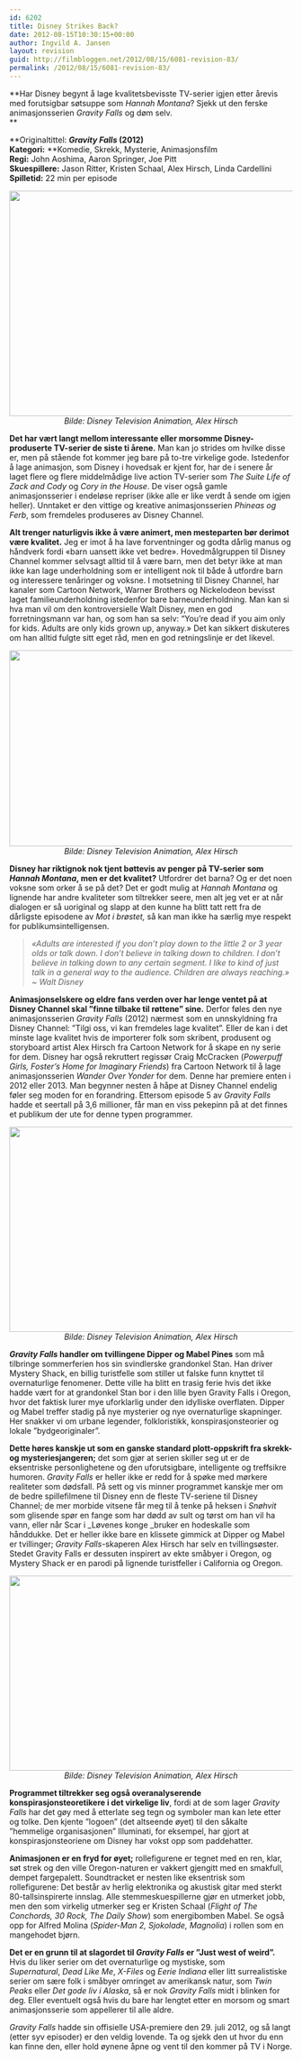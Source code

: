```yaml
---
id: 6202
title: Disney Strikes Back?
date: 2012-08-15T10:30:15+00:00
author: Ingvild A. Jansen
layout: revision
guid: http://filmbloggen.net/2012/08/15/6081-revision-83/
permalink: /2012/08/15/6081-revision-83/
---
```

**Har Disney begynt å lage kvalitetsbevisste TV-serier igjen etter årevis med forutsigbar søtsuppe som _Hannah Montana_? Sjekk ut den ferske animasjonsserien _Gravity Falls_ og døm selv.  
** 

 **Originaltittel: **_Gravity Falls_ (2012)  
**Kategori:**** **Komedie, Skrekk, Mysterie, Animasjonsfilm  
**Regi:** John Aoshima, Aaron Springer, Joe Pitt  
**Skuespillere:** Jason Ritter, Kristen Schaal, Alex Hirsch, Linda Cardellini  
**Spilletid:** 22 min per episode

<p style="text-align: center">
  <img class="size-full wp-image-6089 aligncenter" src="http://filmbloggen.net/wp-content/uploads//2012/08/disney-gravity-falls-01.jpg" alt="" width="600" height="400" /> <em>Bilde: Disney Television Animation, Alex Hirsch</em>
</p>

**Det har vært langt mellom interessante eller morsomme Disney-produserte TV-serier de siste ti årene.** Man kan jo strides om hvilke disse er, men på stående fot kommer jeg bare på to-tre virkelige gode. Istedenfor å lage animasjon, som Disney i hovedsak er kjent for, har de i senere år laget flere og flere middelmådige live action TV-serier som _The Suite Life of Zack and Cody_ og _Cory in the House_. De viser også gamle animasjonsserier i endeløse repriser (ikke alle er like verdt å sende om igjen heller). Unntaket er den vittige og kreative animasjonsserien _Phineas og Ferb_, som fremdeles produseres av Disney Channel.

**Alt trenger naturligvis ikke å være animert, men mesteparten bør derimot være kvalitet.** Jeg er imot å ha lave forventninger og godta dårlig manus og håndverk fordi &laquo;barn uansett ikke vet bedre&raquo;. Hovedmålgruppen til Disney Channel kommer selvsagt alltid til å være barn, men det betyr ikke at man ikke kan lage underholdning som er intelligent nok til både å utfordre barn og interessere tenåringer og voksne. I motsetning til Disney Channel, har kanaler som Cartoon Network, Warner Brothers og Nickelodeon bevisst laget familieunderholdning istedenfor bare barneunderholdning. Man kan si hva man vil om den kontroversielle Walt Disney, men en god forretningsmann var han, og som han sa selv: “You’re dead if you aim only for kids. Adults are only kids grown up, anyway.&raquo; Det kan sikkert diskuteres om han alltid fulgte sitt eget råd, men en god retningslinje er det likevel.

<p style="text-align: center">
  <a href="http://filmbloggen.net/?attachment_id=6107" rel="attachment wp-att-6107"><img class="aligncenter size-large wp-image-6107" src="http://filmbloggen.net/wp-content/uploads//2012/08/Nessie1-620x348.jpg" alt="" width="620" height="348" /></a><em>Bilde: Disney Television Animation, Alex Hirsch</em>
</p>

**Disney har riktignok nok tjent bøttevis av penger på TV-serier som _Hannah Montana_, men er det kvalitet?** Utfordrer det barna? Og er det noen voksne som orker å se på det? Det er godt mulig at _Hannah Montana_ og lignende har andre kvaliteter som tiltrekker seere, men alt jeg vet er at når dialogen er så uoriginal og slapp at den kunne ha blitt tatt rett fra de dårligste episodene av _Mot i brøstet,_ så kan man ikke ha særlig mye respekt for publikumsintelligensen.

> _&laquo;Adults are interested if you don&#8217;t play down to the little 2 or 3 year olds or talk down. I don&#8217;t believe in talking down to children. I don&#8217;t believe in talking down to any certain segment. I like to kind of just talk in a general way to the audience. Children are always reaching.&raquo; ~ Walt Disney_

**Animasjonselskere og eldre fans verden over har lenge ventet på at Disney Channel skal ”finne tilbake til røttene” sine.** Derfor føles den nye animasjonsserien _Gravity Falls_ (2012) nærmest som en unnskyldning fra Disney Channel: ”Tilgi oss, vi kan fremdeles lage kvalitet”. Eller de kan i det minste lage kvalitet hvis de importerer folk som skribent, produsent og storyboard artist Alex Hirsch fra Cartoon Network for å skape en ny serie for dem. Disney har også rekruttert regissør Craig McCracken (_Powerpuff Girls, Foster’s Home for Imaginary Friends_) fra Cartoon Network til å lage animasjonsserien _Wander Over Yonder_ for dem. Denne har premiere enten i 2012 eller 2013. Man begynner nesten å håpe at Disney Channel endelig føler seg moden for en forandring. Ettersom episode 5 av _Gravity Falls_ hadde et seertall på 3,6 millioner, får man en viss pekepinn på at det finnes et publikum der ute for denne typen programmer.

<p style="text-align: center">
  <a href="http://filmbloggen.net/?attachment_id=6085" rel="attachment wp-att-6085"><img class="aligncenter size-large wp-image-6085" src="http://filmbloggen.net/wp-content/uploads//2012/08/Main_characters_of_Gravity_Falls-620x364.jpg" alt="" width="620" height="364" /></a><em>Bilde: Disney Television Animation, Alex Hirsch</em>
</p>

**_Gravity Falls_ handler om tvillingene Dipper og Mabel Pines** som må tilbringe sommerferien hos sin svindlerske grandonkel Stan. Han driver Mystery Shack, en billig turistfelle som stiller ut falske funn knyttet til overnaturlige fenomener. Dette ville ha blitt en trasig ferie hvis det ikke hadde vært for at grandonkel Stan bor i den lille byen Gravity Falls i Oregon, hvor det faktisk lurer mye uforklarlig under den idylliske overflaten. Dipper og Mabel treffer stadig på nye mysterier og nye overnaturlige skapninger. Her snakker vi om urbane legender, folkloristikk, konspirasjonsteorier og lokale ”bydgeoriginaler”.

**Dette høres kanskje ut som en ganske standard plott-oppskrift fra skrekk- og mysteriesjangeren;** det som gjør at serien skiller seg ut er de eksentriske personlighetene og den uforutsigbare, intelligente og treffsikre humoren. _Gravity Falls_ er heller ikke er redd for å spøke med mørkere realiteter som dødsfall. På sett og vis minner programmet kanskje mer om de bedre spillefilmene til Disney enn de fleste TV-seriene til Disney Channel; de mer morbide vitsene får meg til å tenke på heksen i _Snøhvit_ som glisende spør en fange som har dødd av sult og tørst om han vil ha vann, eller når Scar i _Løvenes konge _bruker en hodeskalle som hånddukke. Det er heller ikke bare en klissete gimmick at Dipper og Mabel er tvillinger; _Gravity Falls_-skaperen Alex Hirsch har selv en tvillingsøster. Stedet Gravity Falls er dessuten inspirert av ekte småbyer i Oregon, og Mystery Shack er en parodi på lignende turistfeller i California og Oregon.

<p style="text-align: center">
  <a href="http://filmbloggen.net/?attachment_id=6104" rel="attachment wp-att-6104"><img class="aligncenter size-large wp-image-6104" src="http://filmbloggen.net/wp-content/uploads//2012/08/Illuminati4-620x346.jpg" alt="" width="620" height="346" /></a><em>Bilde: Disney Television Animation, Alex Hirsch</em>
</p>

<p style="text-align: left">
  <strong>Programmet tiltrekker seg også overanalyserende konspirasjonsteoretikere i det virkelige liv</strong>, fordi at de som lager <em>Gravity Falls</em> har det gøy med å etterlate seg tegn og symboler man kan lete etter og tolke. Den kjente ”logoen” (det altseende øyet) til den såkalte ”hemmelige organisasjonen” Illuminati, for eksempel, har gjort at konspirasjonsteoriene om Disney har vokst opp som paddehatter.
</p>

**Animasjonen er en fryd for øyet;** rollefigurene er tegnet med en ren, klar, søt strek og den ville Oregon-naturen er vakkert gjengitt med en smakfull, dempet fargepalett. Soundtracket er nesten like eksentrisk som rollefigurene: Det består av herlig elektronika og akustisk gitar med sterkt 80-tallsinspirerte innslag. Alle stemmeskuespillerne gjør en utmerket jobb, men den som virkelig utmerker seg er Kristen Schaal (_Flight of The Conchords, 30_ _Rock, The Daily Show_) som energibomben Mabel. Se også opp for Alfred Molina (_Spider-Man 2, Sjokolade, Magnolia_) i rollen som en mangehodet bjørn.

<p style="text-align: left">
  <div class="video-shortcode">
  </div>
</p>

**Det er en grunn til at slagordet til _Gravity Falls_ er ”Just west of weird”.** Hvis du liker serier om det overnaturlige og mystiske, som _Supernatural_, _Dead Like Me_, _X-Files_ og _Eerie Indiana_ eller litt surrealistiske serier om sære folk i småbyer omringet av amerikansk natur, som _Twin Peaks_ eller _Det gode liv i Alaska_, så er nok _Gravity Falls_ midt i blinken for deg. Eller eventuelt også hvis du bare har lengtet etter en morsom og smart animasjonsserie som appellerer til alle aldre.

_Gravity Falls_ hadde sin offisielle USA-premiere den 29. juli 2012, og så langt (etter syv episoder) er den veldig lovende. Ta og sjekk den ut hvor du enn kan finne den, eller hold øynene åpne og vent til den kommer på TV i Norge.